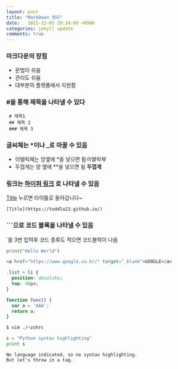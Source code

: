 ```yaml
---
layout: post
title: "MarkDown 정리"
date:   2021-12-05 20:34:09 +0900
categories: jekyll update
comments: true
---
```

### 마크다운의 장점

- 문법이 쉬움
- 관리도 쉬움
- 대부분의 플랫폼에서 지원함

### #을 통해 제목을 나타낼 수 있다
```
 # 제목1
 ## 제목 2
 ### 제목 3
```
### 글씨체는 *이나 _로 마꿀 수 있음

- 이텔릭체는 앙옆에 \*을 넣으면 됨*이텔릭체* 
- 두껍게는 양 옆에 \*\*을 넣으면 됨 **두껍게**

### 링크는 [하이퍼 링크](주소) 로 나타낼 수 있음

[Title](https://toddla23.github.io/) 누르면 타이틀로 돌아갑니다~
```
[Title](https://toddla23.github.io/)
```

### ```으로 코드 블록을 나타낼 수 있음

`을 3번 입력후 코드 종류도 적으면 코드블럭이 나옴

```python
print("Hello World")
```

```html
<a href="https://www.google.co.kr/" target="_blank">GOOGLE</a>
```

```css
.list > li {
  position: absolute;
  top: 40px;
}
```

```javascript
function func() {
  var a = 'AAA';
  return a;
}
```

```bash
$ vim ./~zshrc
```

```python
s = "Python syntax highlighting"
print s
```

```
No language indicated, so no syntax highlighting. 
But let's throw in a tag.
```
